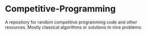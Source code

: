 # Competitive-Programming
A repository for random competitive programming code and other resources. Mostly classical algorithms or solutions to nice problems.
